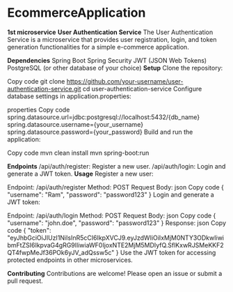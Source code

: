 # EcommerceApplication

**1st microservice** 
**User Authentication Service**
The User Authentication Service is a microservice that provides user registration, login, and token generation functionalities for a simple e-commerce application.

**Dependencies**
Spring Boot
Spring Security
JWT (JSON Web Tokens)
PostgreSQL (or other database of your choice)
**Setup**
Clone the repository:

Copy code
git clone https://github.com/your-username/user-authentication-service.git
cd user-authentication-service
Configure database settings in application.properties:

properties
Copy code
spring.datasource.url=jdbc:postgresql://localhost:5432/{db_name}
spring.datasource.username={your_username}
spring.datasource.password={your_password}
Build and run the application:

Copy code
mvn clean install
mvn spring-boot:run

**Endpoints**
/api/auth/register: Register a new user.
/api/auth/login: Login and generate a JWT token.
**Usage**
Register a new user:

Endpoint: /api/auth/register
Method: POST
Request Body:
json
Copy code
{
  "username": "Ram",
  "password": "password123"
}
Login and generate a JWT token:


Endpoint: /api/auth/login
Method: POST
Request Body:
json
Copy code
{
  "username": "john.doe",
  "password": "password123"
}
Response:
json
Copy code
{
  "token": "eyJhbGciOiJIUzI1NiIsInR5cCI6IkpXVCJ9.eyJzdWIiOiIxMjM0NTY3ODkwIiwibmFtZSI6IkpvaG4gRG9lIiwiaWF0IjoxNTE2MjM5MDIyfQ.SflKxwRJSMeKKF2QT4fwpMeJf36POk6yJV_adQssw5c"
}
Use the JWT token for accessing protected endpoints in other microservices.

**Contributing**
Contributions are welcome! Please open an issue or submit a pull request.
